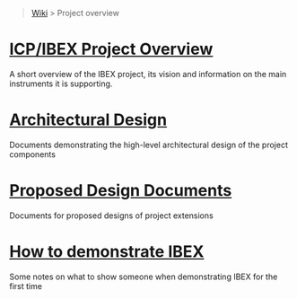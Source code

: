 > [Wiki](Home) > Project overview

# [ICP/IBEX Project Overview](https://github.com/ISISComputingGroup/IBEX/wiki) #

A short overview of the IBEX project, its vision and information on the main instruments it is supporting.

# [Architectural Design](High-Level-Architectural-Design) #

Documents demonstrating the high-level architectural design of the project components

# [Proposed Design Documents](Design-Documents) #

Documents for proposed designs of project extensions

# [How to demonstrate IBEX](Demo-notes) #

Some notes on what to show someone when demonstrating IBEX for the first time
